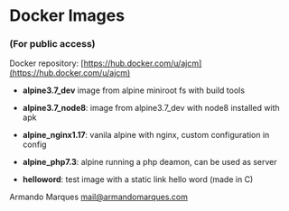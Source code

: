# Docker Images
### (For public access)

Docker repository: [https://hub.docker.com/u/ajcm](https://hub.docker.com/u/ajcm) 



- **alpine3.7_dev** image from alpine miniroot fs with build tools

- **alpine3.7_node8**: image from alpine3.7_dev with node8 installed with apk

- **alpine_nginx1.17**: vanila alpine with nginx, custom configuration in config

- **alpine_php7.3**: alpine running a php deamon, can be used as server

- **helloword**: test image with a static link hello word (made in C)





Armando Marques
 mail@armandomarques.com
